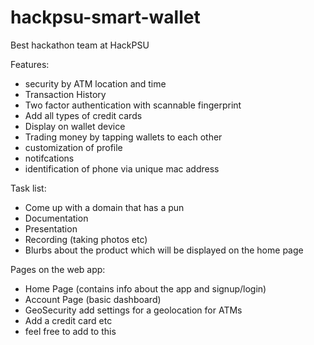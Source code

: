 # hackpsu-smart-wallet
Best hackathon team at HackPSU

Features:
* security by ATM location and time
* Transaction History
* Two factor authentication with scannable fingerprint
* Add all types of credit cards
* Display on wallet device
* Trading money by tapping wallets to each other
* customization of profile
* notifcations
* identification of phone via unique mac address

Task list:
* Come up with a domain that has a pun
* Documentation
* Presentation
* Recording (taking photos etc)
* Blurbs about the product which will be displayed on the home page

Pages on the web app:
* Home Page (contains info about the app and signup/login)
* Account Page (basic dashboard)
* GeoSecurity add settings for a geolocation for ATMs
* Add a credit card etc
* feel free to add to this

